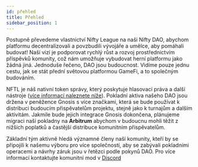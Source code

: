 ```yaml
---
id: přehled
title: Přehled
sidebar_position: 1
---
```


Postupně převedeme vlastnictví Nifty League na naši Nifty DAO, abychom platformu decentralizovali a povzbudili vývojáře a umělce, aby pomáhali budovat! Naší vizí je podporovat rychlý růst a rozvoj prostřednictvím příspěvků komunity, což nám umožňuje vybudovat herní platformu jako žádná jiná. Jednoduše řečeno, DAO jsou budoucnost. Vidíme pouze jednu cestu, jak se stát přední světovou platformou GameFi, a to společným budováním.

NFTL je náš nativní token správy, který poskytuje hlasovací práva a další nástroje ([více informací naleznete níže](https://nifty-league.com/about#nftl)). Pokladní aktiva našeho DAO jsou držena v peněžence Gnosis s více značkami, která se bude používat k distribuci budoucím přispěvatelům projektu, stejně jako k turnajům a dalším aktivitám. Jakmile bude jejich integrace Gnosis dokončena, plánujeme migraci naší pokladny na **Arbitrum** abychom v budoucnu mohli těžit z nižších poplatků a častější distribuce komunitním přispěvatelům.

Základní tým aktivně hledá významné členy naší komunity, kteří by se připojili k našemu výboru pro více společností, aby se zabývali pokladními operacemi a návrhy záruk jsou v řetězci podle pokynů DAO. Pro více informací kontaktujte komunitní mod v [Discord](https://discord.gg/niftyleague)
